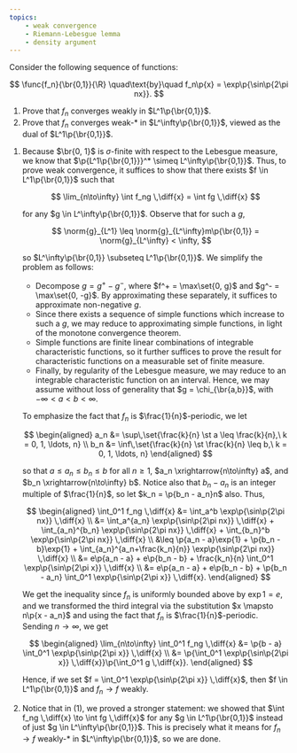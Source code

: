 ```yaml
---
topics:
    - weak convergence
    - Riemann-Lebesgue lemma
    - density argument
---
```


<problem>

Consider the following sequence of functions:

$$
\func{f_n}{\br{0,1}}{\R}
\quad\text{by}\quad
f_n\p{x} = \exp\p{\sin\p{2\pi nx}}.
$$

1. Prove that $f_n$ converges weakly in $L^1\p{\br{0,1}}$.
2. Prove that $f_n$ converges weak-\* in $L^\infty\p{\br{0,1}}$, viewed as the dual of $L^1\p{\br{0,1}}$.

</problem>

<solution>

1. Because $\br{0, 1}$ is $\sigma$-finite with respect to the Lebesgue measure, we know that $\p{L^1\p{\br{0,1}}}^* \simeq L^\infty\p{\br{0,1}}$. Thus, to prove weak convergence, it suffices to show that there exists $f \in L^1\p{\br{0,1}}$ such that

    $$
    \lim_{n\to\infty} \int f_ng \,\diff{x} = \int fg \,\diff{x}
    $$

    for any $g \in L^\infty\p{\br{0,1}}$. Observe that for such a $g$,

    $$
    \norm{g}_{L^1}
        \leq \norm{g}_{L^\infty}m\p{\br{0,1}}
        = \norm{g}_{L^\infty} < \infty,
    $$

    so $L^\infty\p{\br{0,1}} \subseteq L^1\p{\br{0,1}}$. We simplify the problem as follows:

    - Decompose $g = g^+ - g^-$, where $f^+ = \max\set{0, g}$ and $g^- = \max\set{0, -g}$. By approximating these separately, it suffices to approximate non-negative $g$.
    - Since there exists a sequence of simple functions which increase to such a $g$, we may reduce to approximating simple functions, in light of the monotone convergence theorem.
    - Simple functions are finite linear combinations of integrable characteristic functions, so it further suffices to prove the result for characteristic functions on a measurable set of finite measure.
    - Finally, by regularity of the Lebesgue measure, we may reduce to an integrable characteristic function on an interval. Hence, we may assume without loss of generality that $g = \chi_{\br{a,b}}$, with $-\infty < a < b < \infty$.

    To emphasize the fact that $f_n$ is $\frac{1}{n}$-periodic, we let

    $$
    \begin{aligned}
        a_n
            &= \sup\,\set{\frac{k}{n} \st a \leq \frac{k}{n},\ k = 0, 1, \ldots, n} \\
        b_n
            &= \inf\,\set{\frac{k}{n} \st \frac{k}{n} \leq b,\ k = 0, 1, \ldots, n}
    \end{aligned}
    $$

    so that $a \leq a_n \leq b_n \leq b$ for all $n \geq 1$, $a_n \xrightarrow{n\to\infty} a$, and $b_n \xrightarrow{n\to\infty} b$. Notice also that $b_n - a_n$ is an integer multiple of $\frac{1}{n}$, so let $k_n = \p{b_n - a_n}n$ also. Thus,

    $$
    \begin{aligned}
        \int_0^1 f_ng \,\diff{x}
            &= \int_a^b \exp\p{\sin\p{2\pi nx}} \,\diff{x} \\
            &= \int_a^{a_n} \exp\p{\sin\p{2\pi nx}} \,\diff{x} + \int_{a_n}^{b_n} \exp\p{\sin\p{2\pi nx}} \,\diff{x} + \int_{b_n}^b \exp\p{\sin\p{2\pi nx}} \,\diff{x} \\
            &\leq \p{a_n - a}\exp{1} + \p{b_n - b}\exp{1} + \int_{a_n}^{a_n+\frac{k_n}{n}} \exp\p{\sin\p{2\pi nx}} \,\diff{x} \\
            &= e\p{a_n - a} + e\p{b_n - b} + \frac{k_n}{n} \int_0^1 \exp\p{\sin\p{2\pi x}} \,\diff{x} \\
            &= e\p{a_n - a} + e\p{b_n - b} + \p{b_n - a_n} \int_0^1 \exp\p{\sin\p{2\pi x}} \,\diff{x}.
    \end{aligned}
    $$

    We get the inequality since $f_n$ is uniformly bounded above by $\exp{1} = e$, and we transformed the third integral via the substitution $x \mapsto n\p{x - a_n}$ and using the fact that $f_n$ is $\frac{1}{n}$-periodic. Sending $n\to\infty$, we get

    $$
    \begin{aligned}
        \lim_{n\to\infty} \int_0^1 f_ng \,\diff{x}
            &= \p{b - a} \int_0^1 \exp\p{\sin\p{2\pi x}} \,\diff{x} \\
            &= \p{\int_0^1 \exp\p{\sin\p{2\pi x}} \,\diff{x}}\p{\int_0^1 g \,\diff{x}}.
    \end{aligned}
    $$

    Hence, if we set $f = \int_0^1 \exp\p{\sin\p{2\pi x}} \,\diff{x}$, then $f \in L^1\p{\br{0,1}}$ and $f_n \to f$ weakly.

2. Notice that in (1), we proved a stronger statement: we showed that $\int f_ng \,\diff{x} \to \int fg \,\diff{x}$ for any $g \in L^1\p{\br{0,1}}$ instead of just $g \in L^\infty\p{\br{0,1}}$. This is precisely what it means for $f_n \to f$ weakly-\* in $L^\infty\p{\br{0,1}}$, so we are done.

</solution>
